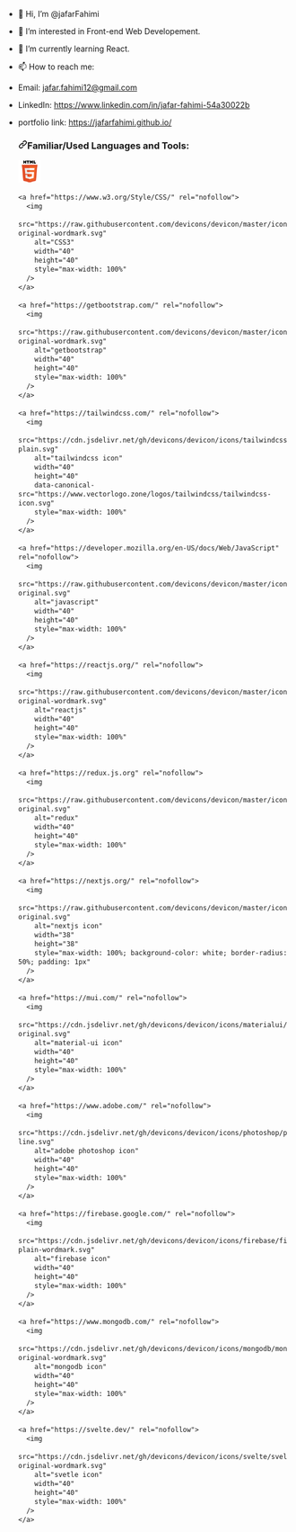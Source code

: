 - 👋 Hi, I’m @jafarFahimi
- 👀 I’m interested in Front-end Web Developement.
- 🌱 I’m currently learning React.

- 📫 How to reach me:
- Email: jafar.fahimi12@gmail.com
- LinkedIn: https://www.linkedin.com/in/jafar-fahimi-54a30022b
- portfolio link: https://jafarfahimi.github.io/

  <h3 align="left" dir="auto">
      <a
        id="user-content-familiarused-languages-and-tools"
        class="anchor"
        aria-hidden="true"
        href="#familiarused-languages-and-tools"
        ><svg
          class="octicon octicon-link"
          viewBox="0 0 16 16"
          version="1.1"
          width="16"
          height="16"
          aria-hidden="true"
        >
          <path
            fill-rule="evenodd"
            d="M7.775 3.275a.75.75 0 001.06 1.06l1.25-1.25a2 2 0 112.83 2.83l-2.5 2.5a2 2 0 01-2.83 0 .75.75 0 00-1.06 1.06 3.5 3.5 0 004.95 0l2.5-2.5a3.5 3.5 0 00-4.95-4.95l-1.25 1.25zm-4.69 9.64a2 2 0 010-2.83l2.5-2.5a2 2 0 012.83 0 .75.75 0 001.06-1.06 3.5 3.5 0 00-4.95 0l-2.5 2.5a3.5 3.5 0 004.95 4.95l1.25-1.25a.75.75 0 00-1.06-1.06l-1.25 1.25a2 2 0 01-2.83 0z"
          ></path></svg></a
      >Familiar/Used Languages and Tools:
    </h3>
  
     <p align="left" dir="auto">
      <a href="https://www.w3.org/html/" rel="nofollow">
        <img
          src="https://raw.githubusercontent.com/devicons/devicon/master/icons/html5/html5-original-wordmark.svg"
          alt="html5"
          width="40"
          height="40"
          style="max-width: 100%"
        />
      </a>

      <a href="https://www.w3.org/Style/CSS/" rel="nofollow">
        <img
          src="https://raw.githubusercontent.com/devicons/devicon/master/icons/css3/css3-original-wordmark.svg"
          alt="CSS3"
          width="40"
          height="40"
          style="max-width: 100%"
        />
      </a>

      <a href="https://getbootstrap.com/" rel="nofollow">
        <img
          src="https://raw.githubusercontent.com/devicons/devicon/master/icons/bootstrap/bootstrap-original-wordmark.svg"
          alt="getbootstrap"
          width="40"
          height="40"
          style="max-width: 100%"
        />
      </a>

      <a href="https://tailwindcss.com/" rel="nofollow">
        <img
          src="https://cdn.jsdelivr.net/gh/devicons/devicon/icons/tailwindcss/tailwindcss-plain.svg"
          alt="tailwindcss icon"
          width="40"
          height="40"
          data-canonical-src="https://www.vectorlogo.zone/logos/tailwindcss/tailwindcss-icon.svg"
          style="max-width: 100%"
        />
      </a>

      <a href="https://developer.mozilla.org/en-US/docs/Web/JavaScript" rel="nofollow">
        <img
          src="https://raw.githubusercontent.com/devicons/devicon/master/icons/javascript/javascript-original.svg"
          alt="javascript"
          width="40"
          height="40"
          style="max-width: 100%"
        />
      </a>

      <a href="https://reactjs.org/" rel="nofollow">
        <img
          src="https://raw.githubusercontent.com/devicons/devicon/master/icons/react/react-original-wordmark.svg"
          alt="reactjs"
          width="40"
          height="40"
          style="max-width: 100%"
        />
      </a>

      <a href="https://redux.js.org" rel="nofollow">
        <img
          src="https://raw.githubusercontent.com/devicons/devicon/master/icons/redux/redux-original.svg"
          alt="redux"
          width="40"
          height="40"
          style="max-width: 100%"
        />
      </a>

      <a href="https://nextjs.org/" rel="nofollow">
        <img
          src="https://raw.githubusercontent.com/devicons/devicon/master/icons/nextjs/nextjs-original.svg"
          alt="nextjs icon"
          width="38"
          height="38"
          style="max-width: 100%; background-color: white; border-radius: 50%; padding: 1px"
        />
      </a>

      <a href="https://mui.com/" rel="nofollow">
        <img
          src="https://cdn.jsdelivr.net/gh/devicons/devicon/icons/materialui/materialui-original.svg"
          alt="material-ui icon"
          width="40"
          height="40"
          style="max-width: 100%"
        />
      </a>

      <a href="https://www.adobe.com/" rel="nofollow">
        <img
          src="https://cdn.jsdelivr.net/gh/devicons/devicon/icons/photoshop/photoshop-line.svg"
          alt="adobe photoshop icon"
          width="40"
          height="40"
          style="max-width: 100%"
        />
      </a>

      <a href="https://firebase.google.com/" rel="nofollow">
        <img
          src="https://cdn.jsdelivr.net/gh/devicons/devicon/icons/firebase/firebase-plain-wordmark.svg"
          alt="firebase icon"
          width="40"
          height="40"
          style="max-width: 100%"
        />
      </a>

      <a href="https://www.mongodb.com/" rel="nofollow">
        <img
          src="https://cdn.jsdelivr.net/gh/devicons/devicon/icons/mongodb/mongodb-original-wordmark.svg"
          alt="mongodb icon"
          width="40"
          height="40"
          style="max-width: 100%"
        />
      </a>

      <a href="https://svelte.dev/" rel="nofollow">
        <img
          src="https://cdn.jsdelivr.net/gh/devicons/devicon/icons/svelte/svelte-original-wordmark.svg"
          alt="svetle icon"
          width="40"
          height="40"
          style="max-width: 100%"
        />
      </a>
    </p>

